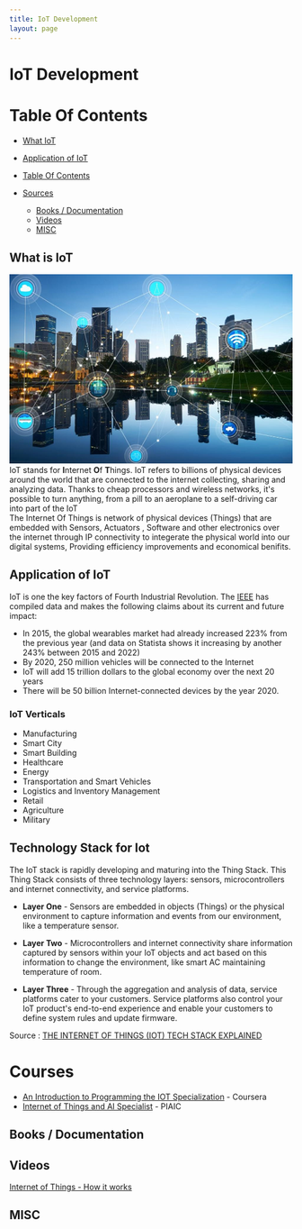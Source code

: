 ```yaml
---
title: IoT Development
layout: page
---
```


# IoT Development

# Table Of Contents
- [What IoT](#what-is-Iot)
- [Application of IoT](#application-of-iot)

- [Table Of Contents](#table-of-contents)
- [Sources](#sources)
  - [Books / Documentation](#books--documentation)
  - [Videos](#videos)
  - [MISC](#misc)

## What is IoT 
![IoT image](../../images/The-Internet-of-Things--IoT--Tech-Stack-Explained.jpg)
IoT stands for **I**nternet **O**f **T**hings. IoT refers to billions of physical devices around the world that are connected to the internet collecting, sharing and analyzing data. Thanks to cheap processors and wireless networks, it's possible to turn anything, from a pill to an aeroplane to a self-driving car into part of the IoT
<br>
The Internet Of Things is network of physical devices (Things) that are embedded with Sensors, Actuators , Software and other electronics over the internet through IP connectivity to integerate the physical world into our digital systems, Providing efficiency improvements and economical benifits.

## Application of IoT
IoT is one the key factors of Fourth Industrial Revolution. 
The [IEEE](https://www.ieee.org/) has compiled data and makes the following claims about its current and future impact:
- In 2015, the global wearables market had already increased 223% from the previous year (and data on Statista shows it increasing by another 243% between 2015 and 2022)
- By 2020, 250 million vehicles will be connected to the Internet
- IoT will add 15 trillion dollars to the global economy over the next 20 years
- There will be 50 billion Internet-connected devices by the year 2020.
### IoT Verticals
- Manufacturing
- Smart City
- Smart Building
- Healthcare
- Energy
- Transportation and Smart Vehicles
- Logistics and Inventory Management
- Retail
- Agriculture
- Military

## Technology Stack for Iot 
The IoT stack is rapidly developing and maturing into the Thing Stack. This Thing Stack consists of three technology layers: sensors, microcontrollers and internet connectivity, and service platforms.
- **Layer One** - Sensors are embedded in objects (Things) or the physical environment to capture information and events from our environment, like a temperature sensor.

- **Layer Two** - Microcontrollers and internet connectivity share information captured by sensors within your IoT objects and act based on this information to change the environment, like smart AC maintaining temperature of room.

- **Layer Three** - Through the aggregation and analysis of data, service platforms cater to your customers. Service platforms also control your IoT product's end-to-end experience and enable your customers to define system rules and update firmware.

Source : [THE INTERNET OF THINGS (IOT) TECH STACK EXPLAINED](https://www.cognitiveclouds.com/insights/the-internet-of-things-iot-tech-stack-explained/#:~:text=The%20IoT%20stack%20is%20rapidly,internet%20connectivity%2C%20and%20service%20platforms.)

# Courses 
- [An Introduction to Programming the IOT Specialization](https://www.coursera.org/specializations/iot) - Coursera
- [Internet of Things and AI Specialist](https://www.piaic.org/iot) - PIAIC 

## Books / Documentation

## Videos
[Internet of Things - How it works](https://www.youtube.com/watch?v=QSIPNhOiMoE&feature=emb_title)

## MISC